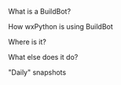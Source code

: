 <!--
.. title: wxPython BuildBot
.. slug: buildbot
.. date: 2017-07-16 22:59:28 UTC
.. tags: 
.. category: 
.. link: 
.. description: 
.. type: text
-->

What is a BuildBot?

How wxPython is using BuildBot

Where is it?

What else does it do?

"Daily" snapshots


